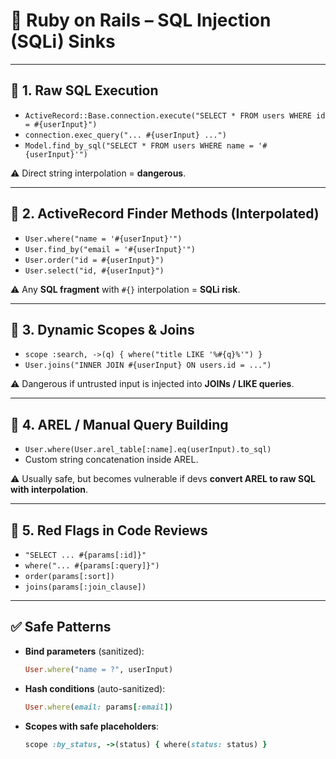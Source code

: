# 🔴 **Ruby on Rails – SQL Injection (SQLi) Sinks**

---

## 🔹 1. Raw SQL Execution

* `ActiveRecord::Base.connection.execute("SELECT * FROM users WHERE id = #{userInput}")`
* `connection.exec_query("... #{userInput} ...")`
* `Model.find_by_sql("SELECT * FROM users WHERE name = '#{userInput}'")`

⚠️ Direct string interpolation = **dangerous**.

---

## 🔹 2. ActiveRecord Finder Methods (Interpolated)

* `User.where("name = '#{userInput}'")`
* `User.find_by("email = '#{userInput}'")`
* `User.order("id = #{userInput}")`
* `User.select("id, #{userInput}")`

⚠️ Any **SQL fragment** with `#{}` interpolation = **SQLi risk**.

---

## 🔹 3. Dynamic Scopes & Joins

* `scope :search, ->(q) { where("title LIKE '%#{q}%'") }`
* `User.joins("INNER JOIN #{userInput} ON users.id = ...")`

⚠️ Dangerous if untrusted input is injected into **JOINs / LIKE queries**.

---

## 🔹 4. AREL / Manual Query Building

* `User.where(User.arel_table[:name].eq(userInput).to_sql)`
* Custom string concatenation inside AREL.

⚠️ Usually safe, but becomes vulnerable if devs **convert AREL to raw SQL with interpolation**.

---

## 🔹 5. Red Flags in Code Reviews

* `"SELECT ... #{params[:id]}"`
* `where("... #{params[:query]}")`
* `order(params[:sort])`
* `joins(params[:join_clause])`

---

## ✅ Safe Patterns

* **Bind parameters** (sanitized):

  ```ruby
  User.where("name = ?", userInput)
  ```
* **Hash conditions** (auto-sanitized):

  ```ruby
  User.where(email: params[:email])
  ```
* **Scopes with safe placeholders**:

  ```ruby
  scope :by_status, ->(status) { where(status: status) }
  ```
